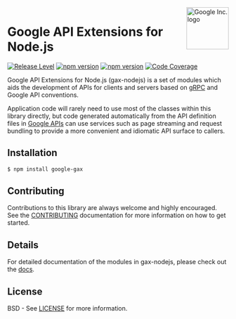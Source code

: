 <img src="https://avatars0.githubusercontent.com/u/1342004?v=3&s=96" alt="Google Inc. logo" title="Google" align="right" height="96" width="96"/>

# Google API Extensions for Node.js

[![Release Level][releaselevelimg]][releaselevel]
[![npm version][npmimg]][npm]
[![npm version](https://img.shields.io/npm/v/google-gax.svg)](https://www.npmjs.org/package/google-gax)
[![Code Coverage][codecovimg]][codecov]

Google API Extensions for Node.js (gax-nodejs) is a set of modules which aids the development of APIs for clients and servers based on [gRPC][grpc] and Google API conventions.

Application code will rarely need to use most of the classes within this library directly, but code generated automatically from the API definition files in [Google APIs][googleapis] can use services such as page streaming and request bundling to provide a more convenient and idiomatic API surface to callers.

## Installation
```sh
$ npm install google-gax
```

## Contributing
Contributions to this library are always welcome and highly encouraged.  See the [CONTRIBUTING][contributing] documentation for more information on how to get started.

## Details
For detailed documentation of the modules in gax-nodejs, please check out the [docs][docs].

## License
BSD - See [LICENSE][license] for more information.

[circle]: https://circleci.com/gh/googleapis/gax-nodejs
[circleimg]: https://circleci.com/gh/googleapis/gax-nodejs.svg?style=shield
[codecovimg]: https://codecov.io/github/googleapis/gax-nodejs/coverage.svg?branch=master
[codecov]: https://codecov.io/github/googleapis/gax-nodejs?branch=master
[contributing]: https://github.com/googleapis/gax-nodejs/blob/master/CONTRIBUTING.md
[docs]: http://googleapis.github.io/gax-nodejs/
[license]: https://github.com/googleapis/gax-nodejs/blob/master/LICENSE
[npmimg]: https://img.shields.io/npm/v/google-gax.svg
[npm]: https://www.npmjs.org/package/google-gax
[googleapis]: https://github.com/googleapis/googleapis/
[grpc]: http://grpc.io
[releaselevel]: https://cloud.google.com/terms/launch-stages
[releaselevelimg]: https://img.shields.io/badge/Release%20Level-Alpha-ff69b4.svg


